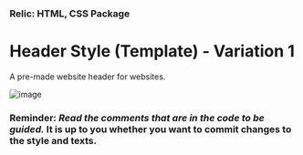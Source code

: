 ### Relic: HTML, CSS Package
# Header Style (Template) - Variation 1
A pre-made website header for websites.

![image](https://github.com/saigedev/relic-package-header1/assets/133263133/abc13747-45ee-4aae-8a97-6d4e2027ce1a)

### Reminder: _Read the comments that are in the code to be guided._ It is up to you whether you want to commit changes to the style and texts.
